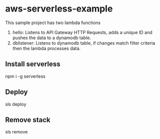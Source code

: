 # aws-serverless-example

This sample project has two lambda functions
1. hello: Listens to API Gateway HTTP Requests, adds a unique ID and pushes the data to a dynamodb table.
2. dblistener: Listens to dynamodb table, if changes match filter criteria then the lambda processes data.

## Install serverless
npm i -g serverless

## Deploy

sls deploy

## Remove stack

sls remove